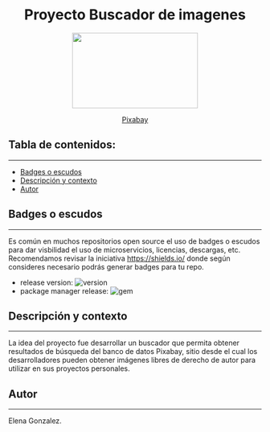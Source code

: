 
<h1 align="center">Proyecto Buscador de imagenes</h1>
<p align="center"><img src="https://cdn.pixabay.com/photo/2015/12/27/18/31/calligraphy-1110133_960_720.jpg" width=250px height=150px></img></p>
<p align="center"><a href="https://pixabay.com/es/"/>Pixabay</a></p> 

## Tabla de contenidos:
---

- [Badges o escudos](#badges-o-escudos)
- [Descripción y contexto](#descripción-y-contexto)
- [Autor](#autor)


## Badges o escudos
---
Es común en muchos repositorios open source el uso de badges o escudos para dar visbilidad el uso de microservicios, licencias, descargas, etc. Recomendamos revisar la iniciativa https://shields.io/ donde según consideres necesario podrás generar badges para tu repo. 


- release version: ![version](https://img.shields.io/badge/buscador--img-0.1.0-blueviolet)
- package manager release: ![gem](https://img.shields.io/badge/react%20js-%5E16.13.1-9cf)


## Descripción y contexto
---
La idea del proyecto fue desarrollar un buscador que permita obtener resultados de búsqueda del banco de datos Pixabay, sitio desde el cual los desarrolladores pueden obtener imágenes libres de derecho de autor para utilizar en sus proyectos personales.


## Autor
---
Elena Gonzalez.



